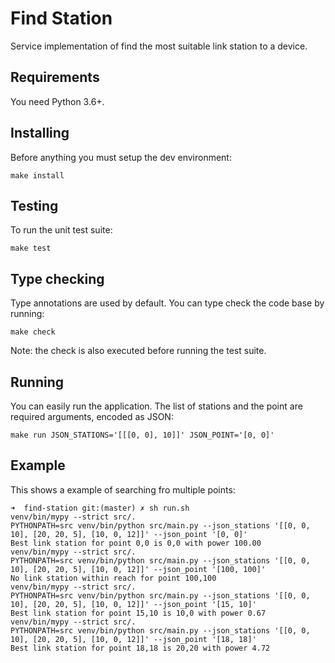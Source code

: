 # Find Station

Service implementation of find the most suitable link station to a device.

## Requirements

You need Python 3.6+.

## Installing

Before anything you must setup the dev environment:

	make install

## Testing

To run the unit test suite:

	make test

## Type checking

Type annotations are used by default. You can type check the code base by running:

	make check

Note: the check is also executed before running the test suite.

## Running

You can easily run the application. The list of stations and the point are required arguments, encoded as JSON:

	make run JSON_STATIONS='[[[0, 0], 10]]' JSON_POINT='[0, 0]'

## Example

This shows a example of searching fro multiple points:

```
➜  find-station git:(master) ✗ sh run.sh
venv/bin/mypy --strict src/.
PYTHONPATH=src venv/bin/python src/main.py --json_stations '[[0, 0, 10], [20, 20, 5], [10, 0, 12]]' --json_point '[0, 0]'
Best link station for point 0,0 is 0,0 with power 100.00
venv/bin/mypy --strict src/.
PYTHONPATH=src venv/bin/python src/main.py --json_stations '[[0, 0, 10], [20, 20, 5], [10, 0, 12]]' --json_point '[100, 100]'
No link station within reach for point 100,100
venv/bin/mypy --strict src/.
PYTHONPATH=src venv/bin/python src/main.py --json_stations '[[0, 0, 10], [20, 20, 5], [10, 0, 12]]' --json_point '[15, 10]'
Best link station for point 15,10 is 10,0 with power 0.67
venv/bin/mypy --strict src/.
PYTHONPATH=src venv/bin/python src/main.py --json_stations '[[0, 0, 10], [20, 20, 5], [10, 0, 12]]' --json_point '[18, 18]'
Best link station for point 18,18 is 20,20 with power 4.72
```